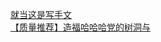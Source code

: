 [就当这是写手文](http://tieba.baidu.com/p/4083511988?see_lz=1&pn=)   
[【质量推荐】造福哈哈哈党的树洞与](http://tieba.baidu.com/p/4082481751?see_lz=1&pn=)   
